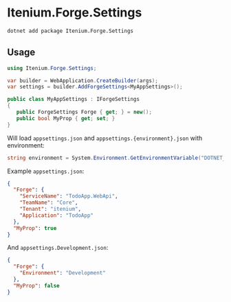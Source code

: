 Itenium.Forge.Settings
======================

```sh
dotnet add package Itenium.Forge.Settings
```

## Usage

```cs
using Itenium.Forge.Settings;

var builder = WebApplication.CreateBuilder(args);
var settings = builder.AddForgeSettings<MyAppSettings>();

public class MyAppSettings : IForgeSettings
{
   public ForgeSettings Forge { get; } = new();
   public bool MyProp { get; set; }
}
```

Will load `appsettings.json` and `appsettings.{environment}.json`
with environment:

```cs
string environment = System.Environment.GetEnvironmentVariable("DOTNET_ENVIRONMENT") ?? "Development";
```

Example `appsettings.json`:

```json
{
  "Forge": {
    "ServiceName": "TodoApp.WebApi",
    "TeamName": "Core",
    "Tenant": "itenium",
    "Application": "TodoApp"
  },
  "MyProp": true
}
```

And `appsettings.Development.json`:

```json
{
  "Forge": {
    "Environment": "Development"
  },
  "MyProp": false
}
```
